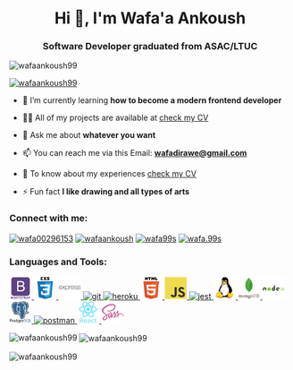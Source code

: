 <h1 align="center">Hi 👋, I'm Wafa'a Ankoush</h1>
<h3 align="center">Software Developer graduated from ASAC/LTUC</h3>

<p align="left"> <img src="https://komarev.com/ghpvc/?username=wafaankoush99&label=Profile%20views&color=0e75b6&style=flat" alt="wafaankoush99" /> </p>

<p align="left"> <a href="https://github.com/ryo-ma/github-profile-trophy"><img src="https://github-profile-trophy.vercel.app/?username=wafaankoush99" alt="wafaankoush99" /></a> </p>


- 🌱 I’m currently learning **how to become a modern frontend developer**

- 👨‍💻 All of my projects are available at [check my CV](https://portfolio-wafa.herokuapp.com/)


- 💬 Ask me about **whatever you want**

- 📫 You can reach me via this Email: **wafadirawe@gmail.com**

- 📄 To know about my experiences [check my CV](https://docs.google.com/document/d/1PW544aHwqooHY60ia8_BLAwo1TUfR0g-hg75zB_xkRI/edit?usp=sharing)

- ⚡ Fun fact **I like drawing and all types of arts**


<h3 align="left">Connect with me:</h3>
<p align="left">
<a href="https://twitter.com/wafa00296153" target="blank"><img align="center" src="https://raw.githubusercontent.com/rahuldkjain/github-profile-readme-generator/master/src/images/icons/Social/twitter.svg" alt="wafa00296153" height="30" width="40" /></a>
<a href="https://linkedin.com/in/wafaankoush" target="blank"><img align="center" src="https://raw.githubusercontent.com/rahuldkjain/github-profile-readme-generator/master/src/images/icons/Social/linked-in-alt.svg" alt="wafaankoush" height="30" width="40" /></a>
<a href="https://fb.com/wafaa99s" target="blank"><img align="center" src="https://raw.githubusercontent.com/rahuldkjain/github-profile-readme-generator/master/src/images/icons/Social/facebook.svg" alt="wafa99s" height="30" width="40" /></a>
<a href="https://instagram.com/wafa.99s" target="blank"><img align="center" src="https://raw.githubusercontent.com/rahuldkjain/github-profile-readme-generator/master/src/images/icons/Social/instagram.svg" alt="wafa.99s" height="30" width="40" /></a>
</p>

<h3 align="left">Languages and Tools:</h3>
<p align="left"> <a href="https://getbootstrap.com" target="_blank"> <img src="https://raw.githubusercontent.com/devicons/devicon/master/icons/bootstrap/bootstrap-plain-wordmark.svg" alt="bootstrap" width="40" height="40"/> </a> <a href="https://www.w3schools.com/css/" target="_blank"> <img src="https://raw.githubusercontent.com/devicons/devicon/master/icons/css3/css3-original-wordmark.svg" alt="css3" width="40" height="40"/> </a> <a href="https://expressjs.com" target="_blank"> <img src="https://raw.githubusercontent.com/devicons/devicon/master/icons/express/express-original-wordmark.svg" alt="express" width="40" height="40"/> </a> <a href="https://git-scm.com/" target="_blank"> <img src="https://www.vectorlogo.zone/logos/git-scm/git-scm-icon.svg" alt="git" width="40" height="40"/> </a> <a href="https://heroku.com" target="_blank"> <img src="https://www.vectorlogo.zone/logos/heroku/heroku-icon.svg" alt="heroku" width="40" height="40"/> </a> <a href="https://www.w3.org/html/" target="_blank"> <img src="https://raw.githubusercontent.com/devicons/devicon/master/icons/html5/html5-original-wordmark.svg" alt="html5" width="40" height="40"/> </a> <a href="https://developer.mozilla.org/en-US/docs/Web/JavaScript" target="_blank"> <img src="https://raw.githubusercontent.com/devicons/devicon/master/icons/javascript/javascript-original.svg" alt="javascript" width="40" height="40"/> </a> <a href="https://jestjs.io" target="_blank"> <img src="https://www.vectorlogo.zone/logos/jestjsio/jestjsio-icon.svg" alt="jest" width="40" height="40"/> </a> <a href="https://www.linux.org/" target="_blank"> <img src="https://raw.githubusercontent.com/devicons/devicon/master/icons/linux/linux-original.svg" alt="linux" width="40" height="40"/> </a> <a href="https://www.mongodb.com/" target="_blank"> <img src="https://raw.githubusercontent.com/devicons/devicon/master/icons/mongodb/mongodb-original-wordmark.svg" alt="mongodb" width="40" height="40"/> </a> <a href="https://nodejs.org" target="_blank"> <img src="https://raw.githubusercontent.com/devicons/devicon/master/icons/nodejs/nodejs-original-wordmark.svg" alt="nodejs" width="40" height="40"/> </a> <a href="https://www.postgresql.org" target="_blank"> <img src="https://raw.githubusercontent.com/devicons/devicon/master/icons/postgresql/postgresql-original-wordmark.svg" alt="postgresql" width="40" height="40"/> </a> <a href="https://postman.com" target="_blank"> <img src="https://www.vectorlogo.zone/logos/getpostman/getpostman-icon.svg" alt="postman" width="40" height="40"/> </a> <a href="https://reactjs.org/" target="_blank"> <img src="https://raw.githubusercontent.com/devicons/devicon/master/icons/react/react-original-wordmark.svg" alt="react" width="40" height="40"/> </a> <a href="https://sass-lang.com" target="_blank"> <img src="https://raw.githubusercontent.com/devicons/devicon/master/icons/sass/sass-original.svg" alt="sass" width="40" height="40"/> </a> </p>

<p><img align="left" src="https://github-readme-stats.vercel.app/api/top-langs?username=wafaankoush99&show_icons=true&locale=en&layout=compact" alt="wafaankoush99" /></p>

<p>&nbsp;<img align="center" src="https://github-readme-stats.vercel.app/api?username=wafaankoush99&show_icons=true&locale=en" alt="wafaankoush99" /></p>

<p><img align="center" src="https://github-readme-streak-stats.herokuapp.com/?user=wafaankoush99&" alt="wafaankoush99" /></p>
